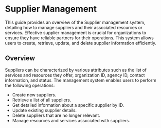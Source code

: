 # Supplier Management

This guide provides an overview of the Supplier management system, detailing how to manage suppliers and their associated resources or services. Effective supplier management is crucial for organizations to ensure they have reliable partners for their operations. This system allows users to create, retrieve, update, and delete supplier information efficiently.

## Overview

Suppliers can be characterized by various attributes such as the list of services and resources they offer, organization ID, agency ID, contact information, and status. The management system enables users to perform the following operations:

- Create new suppliers.
- Retrieve a list of all suppliers.
- Get detailed information about a specific supplier by ID.
- Update existing supplier details.
- Delete suppliers that are no longer relevant.
- Manage resources and services associated with suppliers.